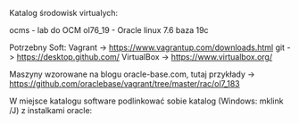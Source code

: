 Katalog środowisk virtualych:

ocms - lab do OCM
ol76_19 - Oracle linux 7.6 baza 19c



Potrzebny Soft:
Vagrant -> https://www.vagrantup.com/downloads.html
git -> https://desktop.github.com/
VirtualBox -> https://www.virtualbox.org/

Maszyny wzorowane na blogu oracle-base.com, tutaj przykłady -> https://github.com/oraclebase/vagrant/tree/master/rac/ol7_183

W miejsce katalogu software podlinkować sobie katalog (Windows: mklink /J)  z instalkami oracle: